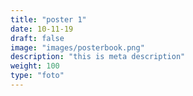 ```yaml
---
title: "poster 1"
date: 10-11-19
draft: false
image: "images/posterbook.png"
description: "this is meta description"
weight: 100
type: "foto"
---
```

